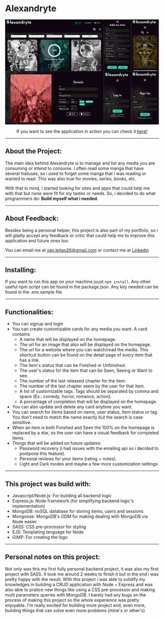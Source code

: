 # Alexandryte
<div align="center">
  <img src="https://github.com/Gryygo/Alexandryte-Project/blob/main/public/img/mockup.png" width="1000px" align="center" />
  <p></p>
  <p>If you want to see the application in action you can check it <a href="https://alexandryte.herokuapp.com/">here!</a></p>
</p>
</div>

---

## About the Project:
  The main idea behind Alexandryte is to manage and list any media you are consuming or intend to consume. I often read some manga that have 
  several hiatuses, so i used to forget some manga that i was reading or wanted to read. This was also true for movies, series, books, etc.
  
  With that in mind, i started looking for sites and apps that could help me with that but none were fit for my tastes or needs. So, i decided to do what programmers do: **Build myself what i needed**.

---

## About Feedback:
Besides being a personal helper, this project is also part of my portfolio, so i will gladly accept any feedback or critic that could help me to improve this application and future ones too.

You can email me at yan.leitao26@gmail.com or contact me at <a href="https://www.linkedin.com/in/yan-gabriel-leit%C3%A3o-de-lima-24b080229/">Linkedin</a>

---

## Installing:
If you want to run this app on your machine juust ```npm install```. Any other useful npm script can be found in the package.json. Any key needed can be found in the .env.sample file

---

## Functionalities:
  - You can signup and login
  - You can create customizable cards for any media you want. A card contains:
    - A name that will be displayed on the homepage.
    - The url for an image that also will be displayed on the homepage.
    - The url for a website where you can watch/read the media. This shortcut button can be found on the detail page of every item that has a link.
    - The item's status that can be Finished or Unfinished.
    - The user's status for the item that can be Seen, Seeing or Want to see.
    - The number of the last released chapter for the item.
    - The number of the last chapter seem by the user for that item.
    - A list of customizable tags. Tags should be separated by comma and space (Ex.: comedy, horror, romance, action).
    - A porcentage of completion that will be displayed on the homepage.
  - You can also update and delete any card anytime you want.
  - You can search for items based on name, user status, item status or tag. You don't need to match the name exactly but the search is case sensitive.
  - When an item is both Finished and Seen the 100% on the homepage is replaced by a star, so the user can have a visual feedback for completed items.
  - Things that will be added on future updates:
    - Password recovery (i had issues with the emailing api so i decided to postpone this feature).
    - Personal reviews for your items (rating + notes).
    - Light and Dark modes and maybe a few more customization settings

---

## This project was build with:
  - Javascript/Node.js: For building all backend logic
  - Express.js: Node framework (for simplifying backend logic's implementation)
  - MongoDB: noSQL database for storing items, users and sessions
  - Mongoose: MongoDB's ODM for making dealing with MongoDB via Node easier
  - SASS: CSS pre-processor for styling
  - EJS: Templating language for Node
  - GIMP: For creating the logo

---

## Personal notes on this project:
 Not only was this my first fully personal backend project, it was also my first project with SASS. It took me around 2 weeks to finish it but in the end i was pretty happy with the result. With this project i was able to solidify my knowledges in building a CRUD application with Node + Express and was also able to pratice new things like using a CSS pre-processor and making multi parameters queries with MongoDB. I barely had any bugs on the process of making this project so the whole experience was pretty enjoyable. I'm really excited for building more project and, even more, building things that can solve even more problems (mine's or other's)
